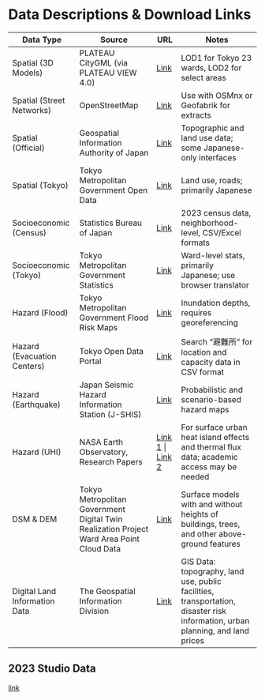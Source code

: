 # Data Descriptions & Download Links

| **Data Type**                  | **Source**                                                                                     | **URL**                                                                                                     | **Notes**                                                                                   |
|-------------------------------|-----------------------------------------------------------------------------------------------|-------------------------------------------------------------------------------------------------------------|---------------------------------------------------------------------------------------------|
| Spatial (3D Models)           | PLATEAU CityGML (via PLATEAU VIEW 4.0)                                                        | [Link](https://www.geospatial.jp/ckan/dataset/plateau-tokyo23ku)                                            | LOD1 for Tokyo 23 wards, LOD2 for select areas                                              |
| Spatial (Street Networks)     | OpenStreetMap                                                                                 | [Link](https://www.openstreetmap.org/relation/1617033#map=17/35.681204/139.774514)                          | Use with OSMnx or Geofabrik for extracts                                                    |
| Spatial (Official)            | Geospatial Information Authority of Japan                                                     | [Link](https://www.gsi.go.jp/ENGLISH/index.html)                                                            | Topographic and land use data; some Japanese-only interfaces                                |
| Spatial (Tokyo)               | Tokyo Metropolitan Government Open Data                                                       | [Link](https://portal.data.metro.tokyo.lg.jp/)                                                              | Land use, roads; primarily Japanese                                                         |
| Socioeconomic (Census)        | Statistics Bureau of Japan                                                                    | [Link](https://www.e-stat.go.jp/en)                                                                         | 2023 census data, neighborhood-level, CSV/Excel formats                                     |
| Socioeconomic (Tokyo)         | Tokyo Metropolitan Government Statistics                                                      | [Link](https://honyaku.j-server.com/LUCTOUKEAI/ns/tl.cgi/https://www.toukei.metro.tokyo.lg.jp/index.htm)    | Ward-level stats, primarily Japanese; use browser translator                                |
| Hazard (Flood)                | Tokyo Metropolitan Government Flood Risk Maps                                                 | [Link](https://www.bichiku.metro.tokyo.lg.jp/en/map/detail/)                                                | Inundation depths, requires georeferencing                                                  |
| Hazard (Evacuation Centers)   | Tokyo Open Data Portal                                                                        | [Link](https://catalog.data.metro.tokyo.lg.jp/dataset?q=%E9%81%BF%E9%9B%A3%E6%89%80&organization=t131024)   | Search “避難所” for location and capacity data in CSV format                                |
| Hazard (Earthquake)           | Japan Seismic Hazard Information Station (J-SHIS)                                             | [Link](https://www.j-shis.bosai.go.jp/en/shm)                                                               | Probabilistic and scenario-based hazard maps                                                |
| Hazard (UHI)                  | NASA Earth Observatory, Research Papers                                                       | [Link 1](https://earthobservatory.nasa.gov/images/148616/heating-up-in-tokyo)  \| [Link 2](https://www.sciencedirect.com/search) | For surface urban heat island effects and thermal flux data; academic access may be needed |
| DSM & DEM                     | Tokyo Metropolitan Government Digital Twin Realization Project Ward Area Point Cloud Data     | [Link](https://www.geospatial.jp/ckan/dataset/tokyopc-23ku-2024/resource/7807d6d1-29f3-4b36-b0c8-f7aa0ea2cff3) | Surface models with and without heights of buildings, trees, and other above-ground features |
| Digital Land Information Data | The Geospatial Information Division                                                           | [Link](https://nlftp.mlit.go.jp/ksj/index.html)                                                              | GIS Data: topography, land use, public facilities, transportation, disaster risk information, urban planning, and land prices |


## 2023 Studio Data
[link](https://gtvault.sharepoint.com/:f:/s/2025SummerTokyoResearchStudio/EvyN2BEU9RFMolTIGMZ5pTIBxvXgm8-b6NBmgAQ15Q7O7g?e=mtThDy)
